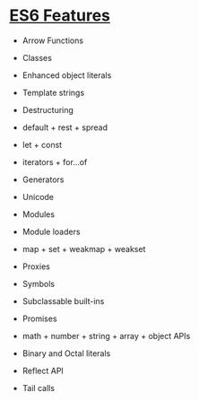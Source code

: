 # [ES6 Features](https://github.com/lukehoban/es6features)

- Arrow Functions
- Classes
- Enhanced object literals
- Template strings
- Destructuring
- default + rest + spread
- let + const
- iterators + for...of
- Generators
- Unicode
- Modules

- Module loaders
- map + set + weakmap + weakset
- Proxies
- Symbols
- Subclassable built-ins
- Promises
- math + number + string + array + object APIs
- Binary and Octal literals
- Reflect API
- Tail calls
